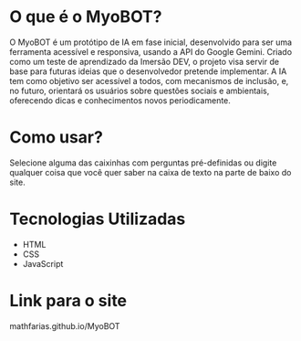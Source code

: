 # O que é o MyoBOT?
O MyoBOT é um protótipo de IA em fase inicial, desenvolvido para ser uma ferramenta acessível e responsiva, usando a API do Google Gemini. Criado como um teste de aprendizado da Imersão DEV, o projeto visa servir de base para futuras ideias que o desenvolvedor pretende implementar. A IA tem como objetivo ser acessível a todos, com mecanismos de inclusão, e, no futuro, orientará os usuários sobre questões sociais e ambientais, oferecendo dicas e conhecimentos novos periodicamente.
# Como usar?
Selecione alguma das caixinhas com perguntas pré-definidas ou digite qualquer coisa que você quer saber na caixa de texto na parte de baixo do site.
# Tecnologias Utilizadas
- HTML
- CSS
- JavaScript
# Link para o site
mathfarias.github.io/MyoBOT
